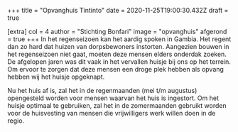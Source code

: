 +++
title = "Opvanghuis Tintinto"
date = 2020-11-25T19:00:30.432Z
draft = true

[extra]
col = 4
author = "Stichting Bonfari"
image = "opvanghuis"
afgerond = true
+++
In het regenseizoen kan het aardig spoken in Gambia. Het regent dan zo hard dat huizen van dorpsbewoners instorten. Aangezien bouwen in het regenseizoen niet gaat, moeten deze mensen elders onderdak zoeken. De afgelopen jaren was dit vaak in het vervallen huisje bij ons op het terrein. Om ervoor te zorgen dat deze mensen een droge plek hebben als opvang hebben wij het huisje opgeknapt. 

Nu het huis af is, zal het in de regenmaanden (mei t/m augustus) opengesteld worden voor mensen waarvan het huis is ingestort. Om het huisje optimaal te gebruiken, zal het in de zomermaanden gebruikt worden voor de huisvesting van mensen die vrijwilligers werk willen doen in de regio.